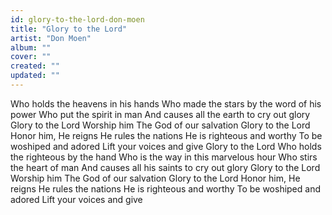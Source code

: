 ```yaml
---
id: glory-to-the-lord-don-moen
title: "Glory to the Lord"
artist: "Don Moen"
album: ""
cover: ""
created: ""
updated: ""
---
```


Who holds the heavens in his hands
Who made the stars by the word of his power
Who put the spirit in man
And causes all the earth to cry out glory
Glory to the Lord
Worship him
The God of our salvation
Glory to the Lord
Honor him, He reigns
He rules the nations
He is righteous and worthy
To be woshiped and adored
Lift your voices and give
Glory to the Lord
Who holds the righteous by the hand
Who is the way in this marvelous hour
Who stirs the heart of man
And causes all his saints to cry out glory
Glory to the Lord
Worship him
The God of our salvation
Glory to the Lord
Honor him, He reigns
He rules the nations
He is righteous and worthy
To be woshiped and adored
Lift your voices and give